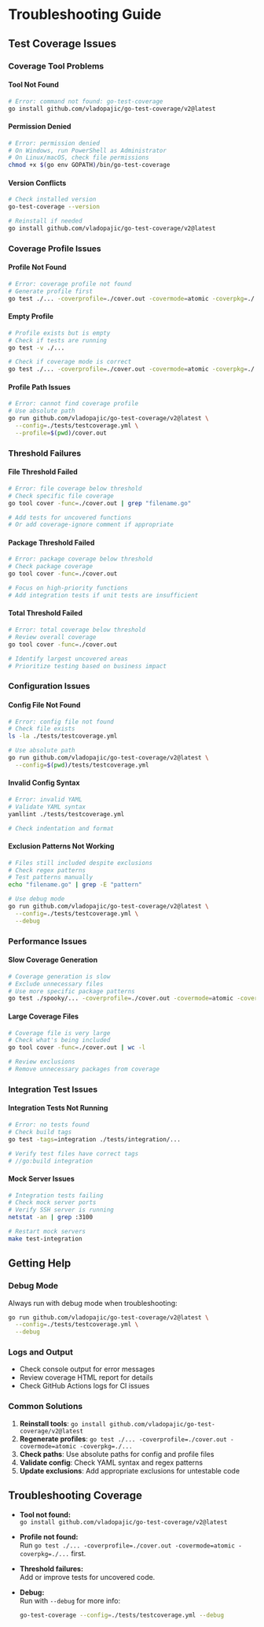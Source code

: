 # Troubleshooting Guide

## Test Coverage Issues

### Coverage Tool Problems

#### Tool Not Found
```bash
# Error: command not found: go-test-coverage
go install github.com/vladopajic/go-test-coverage/v2@latest
```

#### Permission Denied
```bash
# Error: permission denied
# On Windows, run PowerShell as Administrator
# On Linux/macOS, check file permissions
chmod +x $(go env GOPATH)/bin/go-test-coverage
```

#### Version Conflicts
```bash
# Check installed version
go-test-coverage --version

# Reinstall if needed
go install github.com/vladopajic/go-test-coverage/v2@latest
```

### Coverage Profile Issues

#### Profile Not Found
```bash
# Error: coverage profile not found
# Generate profile first
go test ./... -coverprofile=./cover.out -covermode=atomic -coverpkg=./...
```

#### Empty Profile
```bash
# Profile exists but is empty
# Check if tests are running
go test -v ./...

# Check if coverage mode is correct
go test ./... -coverprofile=./cover.out -covermode=atomic -coverpkg=./...
```

#### Profile Path Issues
```bash
# Error: cannot find coverage profile
# Use absolute path
go run github.com/vladopajic/go-test-coverage/v2@latest \
  --config=./tests/testcoverage.yml \
  --profile=$(pwd)/cover.out
```

### Threshold Failures

#### File Threshold Failed
```bash
# Error: file coverage below threshold
# Check specific file coverage
go tool cover -func=./cover.out | grep "filename.go"

# Add tests for uncovered functions
# Or add coverage-ignore comment if appropriate
```

#### Package Threshold Failed
```bash
# Error: package coverage below threshold
# Check package coverage
go tool cover -func=./cover.out

# Focus on high-priority functions
# Add integration tests if unit tests are insufficient
```

#### Total Threshold Failed
```bash
# Error: total coverage below threshold
# Review overall coverage
go tool cover -func=./cover.out

# Identify largest uncovered areas
# Prioritize testing based on business impact
```

### Configuration Issues

#### Config File Not Found
```bash
# Error: config file not found
# Check file exists
ls -la ./tests/testcoverage.yml

# Use absolute path
go run github.com/vladopajic/go-test-coverage/v2@latest \
  --config=$(pwd)/tests/testcoverage.yml
```

#### Invalid Config Syntax
```bash
# Error: invalid YAML
# Validate YAML syntax
yamllint ./tests/testcoverage.yml

# Check indentation and format
```

#### Exclusion Patterns Not Working
```bash
# Files still included despite exclusions
# Check regex patterns
# Test patterns manually
echo "filename.go" | grep -E "pattern"

# Use debug mode
go run github.com/vladopajic/go-test-coverage/v2@latest \
  --config=./tests/testcoverage.yml \
  --debug
```

### Performance Issues

#### Slow Coverage Generation
```bash
# Coverage generation is slow
# Exclude unnecessary files
# Use more specific package patterns
go test ./spooky/... -coverprofile=./cover.out -covermode=atomic -coverpkg=./spooky/...
```

#### Large Coverage Files
```bash
# Coverage file is very large
# Check what's being included
go tool cover -func=./cover.out | wc -l

# Review exclusions
# Remove unnecessary packages from coverage
```

### Integration Test Issues

#### Integration Tests Not Running
```bash
# Error: no tests found
# Check build tags
go test -tags=integration ./tests/integration/...

# Verify test files have correct tags
# //go:build integration
```

#### Mock Server Issues
```bash
# Integration tests failing
# Check mock server ports
# Verify SSH server is running
netstat -an | grep :3100

# Restart mock servers
make test-integration
```

## Getting Help

### Debug Mode
Always run with debug mode when troubleshooting:
```bash
go run github.com/vladopajic/go-test-coverage/v2@latest \
  --config=./tests/testcoverage.yml \
  --debug
```

### Logs and Output
- Check console output for error messages
- Review coverage HTML report for details
- Check GitHub Actions logs for CI issues

### Common Solutions
1. **Reinstall tools**: `go install github.com/vladopajic/go-test-coverage/v2@latest`
2. **Regenerate profiles**: `go test ./... -coverprofile=./cover.out -covermode=atomic -coverpkg=./...`
3. **Check paths**: Use absolute paths for config and profile files
4. **Validate config**: Check YAML syntax and regex patterns
5. **Update exclusions**: Add appropriate exclusions for untestable code

## Troubleshooting Coverage

- **Tool not found:**  
  `go install github.com/vladopajic/go-test-coverage/v2@latest`

- **Profile not found:**  
  Run `go test ./... -coverprofile=./cover.out -covermode=atomic -coverpkg=./...` first.

- **Threshold failures:**  
  Add or improve tests for uncovered code.

- **Debug:**  
  Run with `--debug` for more info:
  ```bash
  go-test-coverage --config=./tests/testcoverage.yml --debug
  ```
